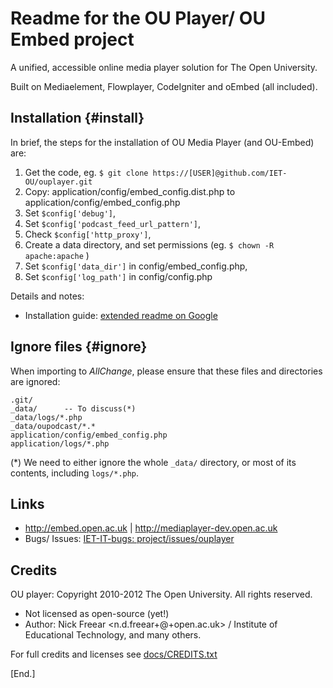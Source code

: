 # Readme for the OU Player/ OU Embed project

A unified, accessible online media player solution for The Open University.

Built on Mediaelement, Flowplayer, CodeIgniter and oEmbed (all included).


## Installation {#install}

In brief, the steps for the installation of OU Media Player (and OU-Embed) are:

 1. Get the code, eg. `$ git clone https://[USER]@github.com/IET-OU/ouplayer.git`
 2. Copy: application/config/embed_config.dist.php to application/config/embed_config.php
 3. Set `$config['debug']`,
 4. Set `$config['podcast_feed_url_pattern']`,
 5. Check `$config['http_proxy']`,
 6. Create a data directory, and set permissions (eg. `$ chown -R apache:apache` )
 7. Set `$config['data_dir']` in config/embed_config.php,
 8. Set `$config['log_path']` in config/config.php

Details and notes:

* Installation guide: [extended readme on Google][install]


## Ignore files {#ignore}

When importing to _AllChange_, please ensure that these files and directories are ignored:

    .git/
    _data/      -- To discuss(*)
    _data/logs/*.php
    _data/oupodcast/*.*
    application/config/embed_config.php
    application/logs/*.php

(*) We need to either ignore the whole `_data/` directory, or most of its contents, including `logs/*.php`.


## Links

* <http://embed.open.ac.uk> | <http://mediaplayer-dev.open.ac.uk>
* Bugs/ Issues:  [IET-IT-bugs: project/issues/ouplayer][bugs]


## Credits

OU player: Copyright 2010-2012 The Open University. All rights reserved.

* Not licensed as open-source (yet!)
* Author: Nick Freear <n.d.freear+@+open.ac.uk> / Institute of Educational Technology, and many others.

For full credits and licenses see [docs/CREDITS.txt][credit]



[install]: https://docs.google.com/document/d/1tg1mrPqniUp6evs0odfs7wughuMLY4r82-kFylVWQXE/edit
[bugs]: http://iet-it-bugs.open.ac.uk/project/issues/ouplayer
[credit_g]: https://github.com/IET-OU/ouplayer/tree/master/docs/CREDITS.txt
[credit]: http://iet-embed-acct.open.ac.uk/docs/CREDITS.txt


[End.]
